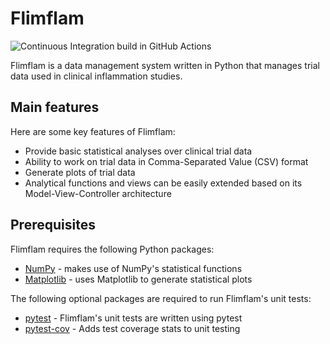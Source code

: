 # Flimflam
![Continuous Integration build in GitHub Actions](https://github.com/Onoddil/python-intermediate-inflammation/workflows/CI/badge.svg?branch=main)

Flimflam is a data management system written in Python that manages trial data used in clinical inflammation studies.

## Main features

Here are some key features of Flimflam:

- Provide basic statistical analyses over clinical trial data
- Ability to work on trial data in Comma-Separated Value (CSV) format
- Generate plots of trial data
- Analytical functions and views can be easily extended based on its Model-View-Controller architecture

## Prerequisites

Flimflam requires the following Python packages:

- [NumPy](https://www.numpy.org/) - makes use of NumPy's statistical functions
- [Matplotlib](https://matplotlib.org/stable/index.html) - uses Matplotlib to generate statistical plots

The following optional packages are required to run Flimflam's unit tests:

- [pytest](https://docs.pytest.org/en/stable/) - Flimflam's unit tests are written using pytest
- [pytest-cov](https://pypi.org/project/pytest-cov/) - Adds test coverage stats to unit testing